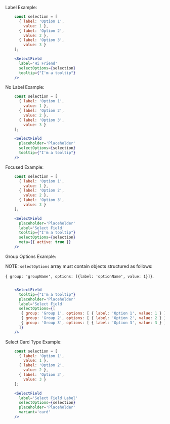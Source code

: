 Label Example:

```jsx
    const selection = [
      { label: 'Option 1',
        value: 1 },
      { label: 'Option 2',
        value: 2 },
      { label: 'Option 3',
        value: 3 }
    ];

    <SelectField
      label='Hi Friend'
      selectOptions={selection}
      tooltip={"I'm a tooltip"}
    />
```

No Label Example:

```jsx
    const selection = [
      { label: 'Option 1',
        value: 1 },
      { label: 'Option 2',
        value: 2 },
      { label: 'Option 3',
        value: 3 }
    ];

    <SelectField
      placeholder='Placeholder'
      selectOptions={selection}
      tooltip={"I'm a tooltip"}
    />
```

Focused Example:
```jsx
    const selection = [
      { label: 'Option 1',
        value: 1 },
      { label: 'Option 2',
        value: 2 },
      { label: 'Option 3',
        value: 3 }
    ];

    <SelectField
      placeholder='Placeholder'
      label='Select Field'
      tooltip={"I'm a tooltip"}
      selectOptions={selection}
      meta={{ active: true }}
    />
```

Group Options Example:

NOTE: `selectOptions` array must contain objects structured as follows:

`{ group: 'groupName', options: [{label: 'optionName', value: 1}]}`.

```jsx

    <SelectField
      tooltip={"I'm a tooltip"}
      placeholder='Placeholder'
      label='Select Field'
      selectOptions={[
       { group: 'Group 1', options: [ { label: 'Option 1', value: 1 } ] },
       { group: 'Group 2', options: [ { label: 'Option 2', value: 2 } ] },
       { group: 'Group 3', options: [ { label: 'Option 3', value: 3 } ] },
      ]}
    />
```

Select Card Type Example:

```jsx
    const selection = [
      { label: 'Option 1',
        value: 1 },
      { label: 'Option 2',
        value: 2 },
      { label: 'Option 3',
        value: 3 }
    ];

    <SelectField
      label='Select Field Label'
      selectOptions={selection}
      placeholder='Placeholder'
      variant='card'
    />
```
